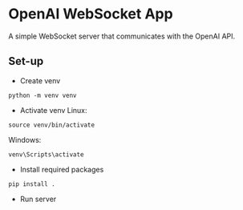 # OpenAI WebSocket App

A simple WebSocket server that communicates with the OpenAI API.


## Set-up
* Create venv
```shell
python -m venv venv
```
* Activate venv
Linux: 
```shell
source venv/bin/activate
```
Windows: 
```shell
venv\Scripts\activate
```
* Install required packages
```shell
pip install .
```
* Run server
```shell

```

